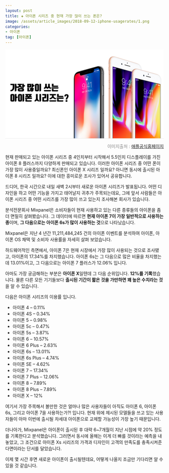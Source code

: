 ```yaml
---  
layout: post  
title: ✚ 아이폰 시리즈 중 현재 가장 많이 쓰는 폰은?
image: /assets/article_images/2018-09-12-iphone-usagerates/1.png
categories:
- 아이폰
tag: [아이폰]
---  
```


<div class="markdown-image">
<img src="/assets/article_images/2018-09-12-iphone-usagerates/1.png" alt="" align="middle"/><p style="text-align:right;  color:#878787"> 이미지출처 : <a href="https://www.apple.com/kr/iphone//"> 애플공식홈페이지 </a></p> </div>

<p class="drop-korean">
현재 판매되고 있는 아이폰 시리즈 중 4인치부터 시작해서 5.5인치 디스플레이를 가진 아이폰 8 플러스까지 다양하게 판매되고 있습니다. 이러한 아이폰 시리즈 중 어떤 폰이 가장 많이 사용중일까요? 최신폰인 아이폰 X 시리즈 일까요? 아니면 동시에 출시된 아이폰 8 시리즈 일까요? 이에 대한 흥미로운 조사가 있어서 공유합니다.
</p>

드디어, 한국 시간으로 내일 새벽 2시부터 새로운 아이폰 시리즈가 발표됩니다. 어떤 디자인을 하고 어떤 기능을 가지고 태어날지 귀추가 주목되는데요, 그에 앞서 사람들은 아이폰 시리즈 중 어떤 시리즈를 가장 많이 쓰고 있는지 조사해본 회사가 있습니다.

분석전문회사 Mixpanel은 소비자들이 현재 사용하고 있는 다른 종류들의 아이폰을 좀 더 면밀히 살펴봤습니다. 그 데이터에 따르면 **현재 아이폰 7이 가장 일반적으로 사용하는 종**이며, **그 다음으로는 아이폰 6s가 많이 사용하는 것**으로 나타났습니다.

Mixpanel은 지난 4 년간 11,211,484,245 건의 아이폰 이벤트를 분석하여 아이폰, 아이폰 OS 채택 및 소비자 사용률을 자세히 살펴 보았습니다.

하드웨어적인 측면에서, 아이폰 7은 현재 시장에서 가장 많이 사용되는 것으로 조사됐고, 아이폰의 17.34%를 차지했습니다. 아이폰 6s는 그 다음으로 많은 비율을 차지했는데 13.01%이고, 그 다음으로는 아이폰 7 플러스가 12.06% 입니다.

아마도 가장 궁금해하는 부분은 **아이폰 X**일텐데 그 다음 순위입니다. **12%를 기록**했습니다. 물론 다른 모든 기기들보다 **출시된 기간이 짧은 것을 가만하면 꽤 높은 수치라는 것**을 알 수 있습니다.

다음은 아이폰 시리즈의 이용률 입니다.
* 아이폰 4 – 0.11%
* 아이폰 4S – 0.34%
* 아이폰 5 – 0.98%
* 아이폰 5c – 0.47%
* 아이폰 5s – 3.87%
* 아이폰 6 – 10.57%
* 아이폰 6 Plus – 2.63%
* 아이폰 6s – 13.01%
* 아이폰 6s Plus – 4.74%
* 아이폰 SE – 4.62%
* 아이폰 7 – 17.34%
* 아이폰 7 Plus – 12.06%
* 아이폰 8 – 7.89%
* 아이폰 8 Plus – 7.89%
* 아이폰 X – 12%

여기서 가장 주목해서 볼만한 것은 얼마나 많은 사용자들이 아직도 아이폰 6, 아이폰 6s, 그리고 아이폰 7을 사용하는가?! 입니다. 현재 위에 제시된 모델들을 쓰고 있는 사용자들이 아마 이번에 출시될 차세대 아이폰으로 교체할 가능성이 가장 높기 때문입니다.

더나아가, Mixpanel은 아이폰이 출시된 후 대략 6~7개월이 지난 시점에 약 20% 정도를 기록한다고 분석했습니다. 그러면서 동시에 올해는 이게 더 빠를 것이라는 예측을 내놓았고, 그 조건으로 아이폰 Xs 시리즈의 가격과 디자인이 고객의 만족도를 충족시켜준다면이라는 단서를 달았습니다.

이제 몇 시간 후면 새로운 아이폰이 출시될텐데요, 어떻게 나올지 조금만 기다리면 알 수 있을 것 같습니다. 
